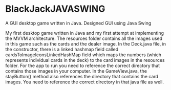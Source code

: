 # BlackJackJAVASWING
A GUI desktop game written in Java. Designed GUI using Java Swing

My first desktop game written in Java and my first attempt at implementing the MVVM architecture. The resources folder contains all the images used in this game such as the cards and the dealer image. In the Deck.java file, in the constructor, there is a linked hashmap field called cardsToImageIconsLinkedHashMap field which maps the numbers (which represents individual cards in the deck) to the card images in the resources folder. For the app to run you need to reference the correct directory that contains those images in your computer. In the GameView.java, the stayButton() method also references the directory that contains the card images. You need to reference the correct directory in that java file as well.

